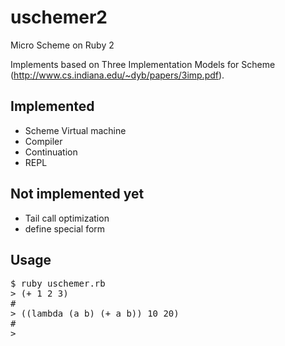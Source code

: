 uschemer2
=========

Micro Scheme on Ruby 2

Implements based on Three Implementation Models for Scheme (http://www.cs.indiana.edu/~dyb/papers/3imp.pdf).

## Implemented

* Scheme Virtual machine
* Compiler
* Continuation
* REPL

## Not implemented yet

* Tail call optimization
* define special form

## Usage

<pre>
$ ruby uschemer.rb
> (+ 1 2 3)
#<SNumber:0x9f53a08 @value=6>
> ((lambda (a b) (+ a b)) 10 20)
#<SNumber:0x9f58940 @value=30>
> 
</pre>